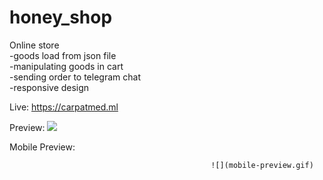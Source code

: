# honey_shop
Online store    
-goods load from json file  
-manipulating goods in cart  
-sending order to telegram chat  
-responsive design

Live: https://carpatmed.ml

Preview:
![](preview.gif)
  
    
      
        
        
Mobile Preview:  
     
                                                 ![](mobile-preview.gif)

